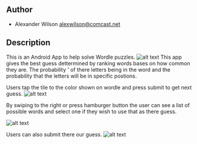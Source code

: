 
## Author

* Alexander Wilson alexwilson@comcast.net

## Description
This is an Android App to help solve Wordle puzzles. 
![alt text](https://github.com/awilson02/wordleSolver/blob/master/images/main.jpg)
This app gives the best guess dettermined by ranking words bases on how common they are. The probability '
of there letters being in the word and the probability that the letters will be in specific postions.

Users tap the tile to the color shown on wordle and press submit to get next guess. 
![alt text](https://github.com/awilson02/wordleSolver/blob/master/images/tap.jpg)

By swiping to the right or press hamburger button the user can see a list of possible words and select one 
if they wish to use that as there guess.

![alt text](https://github.com/awilson02/wordleSolver/blob/master/images/list.jpg)


Users can also submit there our guess. 
![alt text](https://github.com/awilson02/wordleSolver/blob/master/images/guess.jpg)


#

